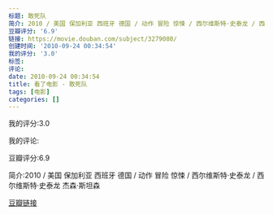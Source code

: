 ```yaml
---
标题: 敢死队
简介: 2010 / 美国 保加利亚 西班牙 德国 / 动作 冒险 惊悚 / 西尔维斯特·史泰龙 / 西尔维斯特·史泰龙 杰森·斯坦森
豆瓣评分: '6.9'
链接: https://movie.douban.com/subject/3279080/
创建时间: '2010-09-24 00:34:54'
我的评分: '3.0'
标签:
评论:
date: 2010-09-24 00:34:54
title: 看了电影 - 敢死队
tags: [电影]
categories: []
---
```


我的评分:3.0

我的评论:

豆瓣评分:6.9

简介:2010 / 美国 保加利亚 西班牙 德国 / 动作 冒险 惊悚 / 西尔维斯特·史泰龙 / 西尔维斯特·史泰龙 杰森·斯坦森

[豆瓣链接](https://movie.douban.com/subject/3279080/)

